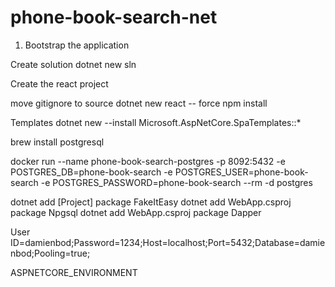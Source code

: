 # phone-book-search-net

1. Bootstrap the application

Create solution
	dotnet new sln

Create the react project

move gitignore to source
dotnet new react -- force
npm install


Templates
dotnet new --install Microsoft.AspNetCore.SpaTemplates::*


brew install postgresql

docker run --name phone-book-search-postgres -p 8092:5432 -e POSTGRES_DB=phone-book-search -e POSTGRES_USER=phone-book-search -e POSTGRES_PASSWORD=phone-book-search --rm -d postgres

dotnet add [Project] package FakeItEasy
dotnet add WebApp.csproj package Npgsql
dotnet add WebApp.csproj package Dapper

User ID=damienbod;Password=1234;Host=localhost;Port=5432;Database=damienbod;Pooling=true;

ASPNETCORE_ENVIRONMENT